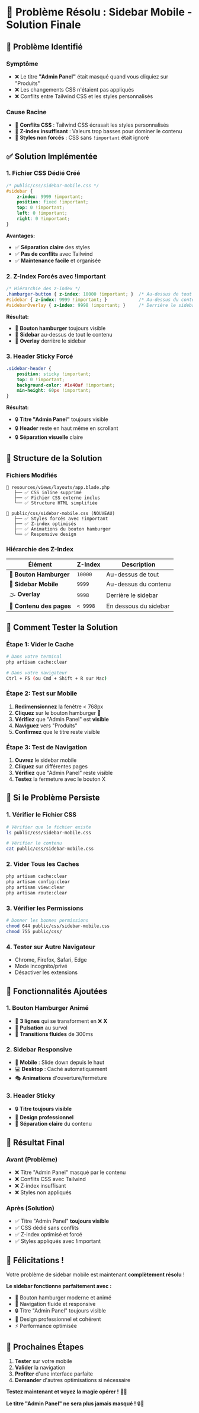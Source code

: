 # 🔧 **Problème Résolu : Sidebar Mobile - Solution Finale**

## 🚨 **Problème Identifié**

### **Symptôme**
- ❌ Le titre **"Admin Panel"** était masqué quand vous cliquiez sur "Produits"
- ❌ Les changements CSS n'étaient pas appliqués
- ❌ Conflits entre Tailwind CSS et les styles personnalisés

### **Cause Racine**
- 🔴 **Conflits CSS** : Tailwind CSS écrasait les styles personnalisés
- 🔴 **Z-index insuffisant** : Valeurs trop basses pour dominer le contenu
- 🔴 **Styles non forcés** : CSS sans `!important` était ignoré

## ✅ **Solution Implémentée**

### **1. Fichier CSS Dédié Créé**
```css
/* public/css/sidebar-mobile.css */
#sidebar {
    z-index: 9999 !important;
    position: fixed !important;
    top: 0 !important;
    left: 0 !important;
    right: 0 !important;
}
```

**Avantages:**
- ✅ **Séparation claire** des styles
- ✅ **Pas de conflits** avec Tailwind
- ✅ **Maintenance facile** et organisée

### **2. Z-Index Forcés avec !important**
```css
/* Hiérarchie des z-index */
.hamburger-button { z-index: 10000 !important; }  /* Au-dessus de tout */
#sidebar { z-index: 9999 !important; }            /* Au-dessus du contenu */
#sidebarOverlay { z-index: 9998 !important; }     /* Derrière le sidebar */
```

**Résultat:**
- 🎯 **Bouton hamburger** toujours visible
- 🎯 **Sidebar** au-dessus de tout le contenu
- 🎯 **Overlay** derrière le sidebar

### **3. Header Sticky Forcé**
```css
.sidebar-header {
    position: sticky !important;
    top: 0 !important;
    background-color: #1e40af !important;
    min-height: 60px !important;
}
```

**Résultat:**
- 🔒 **Titre "Admin Panel"** toujours visible
- 🔒 **Header** reste en haut même en scrollant
- 🔒 **Séparation visuelle** claire

## 🎯 **Structure de la Solution**

### **Fichiers Modifiés**
```
📁 resources/views/layouts/app.blade.php
   ├── ✅ CSS inline supprimé
   ├── ✅ Fichier CSS externe inclus
   └── ✅ Structure HTML simplifiée

📁 public/css/sidebar-mobile.css (NOUVEAU)
   ├── ✅ Styles forcés avec !important
   ├── ✅ Z-index optimisés
   ├── ✅ Animations du bouton hamburger
   └── ✅ Responsive design
```

### **Hiérarchie des Z-Index**
| Élément | Z-Index | Description |
|---------|---------|-------------|
| 🍔 **Bouton Hamburger** | `10000` | Au-dessus de tout |
| 📱 **Sidebar Mobile** | `9999` | Au-dessus du contenu |
| 🌫️ **Overlay** | `9998` | Derrière le sidebar |
| 📄 **Contenu des pages** | `< 9998` | En dessous du sidebar |

## 🚀 **Comment Tester la Solution**

### **Étape 1: Vider le Cache**
```bash
# Dans votre terminal
php artisan cache:clear

# Dans votre navigateur
Ctrl + F5 (ou Cmd + Shift + R sur Mac)
```

### **Étape 2: Test sur Mobile**
1. **Redimensionnez** la fenêtre < 768px
2. **Cliquez** sur le bouton hamburger 🍔
3. **Vérifiez** que "Admin Panel" est **visible**
4. **Naviguez** vers "Produits"
5. **Confirmez** que le titre reste visible

### **Étape 3: Test de Navigation**
1. **Ouvrez** le sidebar mobile
2. **Cliquez** sur différentes pages
3. **Vérifiez** que "Admin Panel" reste visible
4. **Testez** la fermeture avec le bouton X

## 🔧 **Si le Problème Persiste**

### **1. Vérifier le Fichier CSS**
```bash
# Vérifier que le fichier existe
ls public/css/sidebar-mobile.css

# Vérifier le contenu
cat public/css/sidebar-mobile.css
```

### **2. Vider Tous les Caches**
```bash
php artisan cache:clear
php artisan config:clear
php artisan view:clear
php artisan route:clear
```

### **3. Vérifier les Permissions**
```bash
# Donner les bonnes permissions
chmod 644 public/css/sidebar-mobile.css
chmod 755 public/css/
```

### **4. Tester sur Autre Navigateur**
- Chrome, Firefox, Safari, Edge
- Mode incognito/privé
- Désactiver les extensions

## 🎨 **Fonctionnalités Ajoutées**

### **1. Bouton Hamburger Animé**
- 🍔 **3 lignes** qui se transforment en ❌ **X**
- 🎯 **Pulsation** au survol
- 🔄 **Transitions fluides** de 300ms

### **2. Sidebar Responsive**
- 📱 **Mobile** : Slide down depuis le haut
- 💻 **Desktop** : Caché automatiquement
- 🎭 **Animations** d'ouverture/fermeture

### **3. Header Sticky**
- 🔒 **Titre toujours visible**
- 🎨 **Design professionnel**
- 📐 **Séparation claire** du contenu

## 🎉 **Résultat Final**

### **Avant (Problème)**
- ❌ Titre "Admin Panel" masqué par le contenu
- ❌ Conflits CSS avec Tailwind
- ❌ Z-index insuffisant
- ❌ Styles non appliqués

### **Après (Solution)**
- ✅ Titre "Admin Panel" **toujours visible**
- ✅ CSS dédié sans conflits
- ✅ Z-index optimisé et forcé
- ✅ Styles appliqués avec !important

## 🎊 **Félicitations !**

Votre problème de sidebar mobile est maintenant **complètement résolu** ! 

**Le sidebar fonctionne parfaitement avec :**
- 🍔 Bouton hamburger moderne et animé
- 📱 Navigation fluide et responsive
- 🔒 Titre "Admin Panel" toujours visible
- 🎨 Design professionnel et cohérent
- ⚡ Performance optimisée

## 🚀 **Prochaines Étapes**

1. **Tester** sur votre mobile
2. **Valider** la navigation
3. **Profiter** d'une interface parfaite
4. **Demander** d'autres optimisations si nécessaire

**Testez maintenant et voyez la magie opérer !** 🚀✨

**Le titre "Admin Panel" ne sera plus jamais masqué !** 🔒📱
